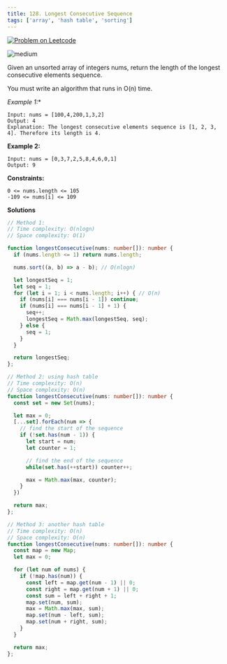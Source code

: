 ```yaml
---
title: 128. Longest Consecutive Sequence
tags: ['array', 'hash table', 'sorting']
---
```


[![Problem on Leetcode](https://img.shields.io/badge/Leetcode-FFA116)](https://leetcode.com/problems/longest-consecutive-sequence/)

<!-- ![easy](https://img.shields.io/badge/Difficulty-Easy-5BCEFA.svg)<br /> -->
![medium](https://img.shields.io/badge/Difficulty-Medium-F5A9B8.svg)<br />
<!-- ![hard](https://img.shields.io/badge/Difficulty-Hard-FFFFFF.svg)<br /> -->

Given an unsorted array of integers nums, return the length of the longest consecutive elements sequence.

You must write an algorithm that runs in O(n) time.

 *Example 1:**

```
Input: nums = [100,4,200,1,3,2]
Output: 4
Explanation: The longest consecutive elements sequence is [1, 2, 3, 4]. Therefore its length is 4.
```

**Example 2:**
```
Input: nums = [0,3,7,2,5,8,4,6,0,1]
Output: 9
```

**Constraints:**
```
0 <= nums.length <= 105
-109 <= nums[i] <= 109
```

**Solutions**

```ts
// Method 1: 
// Time complexity: O(nlogn)
// Space complexity: O(1) 

function longestConsecutive(nums: number[]): number {
  if (nums.length <= 1) return nums.length;

  nums.sort((a, b) => a - b); // O(nlogn)

  let longestSeq = 1;
  let seq = 1; 
  for (let i = 1; i < nums.length; i++) { // O(n)
    if (nums[i] === nums[i - 1]) continue;
    if (nums[i] === nums[i - 1] + 1) {
      seq++;
      longestSeq = Math.max(longestSeq, seq);
    } else {
      seq = 1;
    }
  }

  return longestSeq;
};
```

```ts
// Method 2: using hash table
// Time complexity: O(n)
// Space complexity: O(n)
function longestConsecutive(nums: number[]): number {
  const set = new Set(nums);

  let max = 0;
  [...set].forEach(num => {
    // find the start of the sequence
    if (!set.has(num - 1)) {
      let start = num;
      let counter = 1;

      // find the end of the sequence
      while(set.has(++start)) counter++;

      max = Math.max(max, counter);
    }
  }) 

  return max;
};
```

```ts
// Method 3: another hash table
// Time complexity: O(n)
// Space complexity: O(n)
function longestConsecutive(nums: number[]): number {
  const map = new Map;
  let max = 0;

  for (let num of nums) {
    if (!map.has(num)) {
      const left = map.get(num - 1) || 0;
      const right = map.get(num + 1) || 0;
      const sum = left + right + 1;
      map.set(num, sum);
      max = Math.max(max, sum);
      map.set(num - left, sum);
      map.set(num + right, sum);
    }
  }

  return max;
};
```